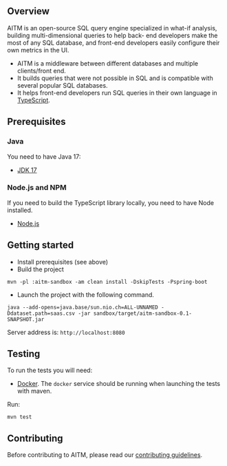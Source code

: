 ## Overview

AITM is an open-source SQL query engine specialized in what-if analysis, building multi-dimensional queries to help
back- end developers make the most of any SQL database, and front-end developers easily configure their own metrics in
the UI.

- AITM is a middleware between different databases and multiple clients/front end.
- It builds queries that were not possible in SQL and is compatible with several popular SQL databases.
- It helps front-end developers run SQL queries in their own language in [TypeScript](https://www.typescriptlang.org/).

## Prerequisites

### Java

You need to have Java 17:

- [JDK 17](https://openjdk.java.net/projects/jdk/17/)

### Node.js and NPM

If you need to build the TypeScript library locally, you need to have Node installed.

- [Node.js](https://nodejs.org/)

## Getting started

- Install prerequisites (see above)
- Build the project

```
mvn -pl :aitm-sandbox -am clean install -DskipTests -Pspring-boot
```

- Launch the project with the following command.

```
java --add-opens=java.base/sun.nio.ch=ALL-UNNAMED -Ddataset.path=saas.csv -jar sandbox/target/aitm-sandbox-0.1-SNAPSHOT.jar
```

Server address is: `http://localhost:8080`

## Testing

To run the tests you will need:

- [Docker](https://www.docker.com/). The `docker` service should be running when launching the tests with maven.

Run:

```
mvn test
```

## Contributing

Before contributing to AITM, please read our [contributing guidelines](CONTRIBUTING.md).
